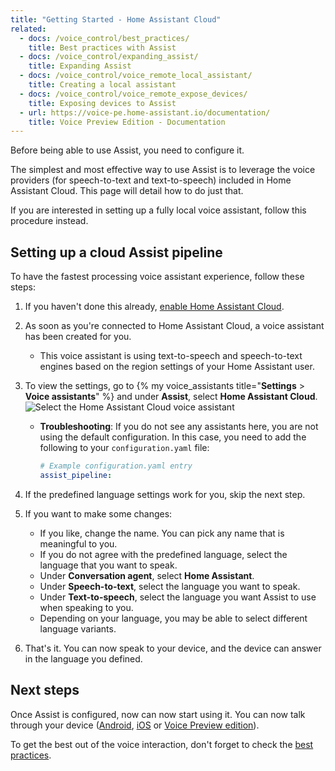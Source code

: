 ```yaml
---
title: "Getting Started - Home Assistant Cloud"
related:
  - docs: /voice_control/best_practices/
    title: Best practices with Assist
  - docs: /voice_control/expanding_assist/
    title: Expanding Assist
  - docs: /voice_control/voice_remote_local_assistant/
    title: Creating a local assistant
  - docs: /voice_control/voice_remote_expose_devices/
    title: Exposing devices to Assist
  - url: https://voice-pe.home-assistant.io/documentation/
    title: Voice Preview Edition - Documentation
---
```


Before being able to use Assist, you need to configure it.

The simplest and most effective way to use Assist is to leverage the voice providers (for speech-to-text and text-to-speech) included in Home Assistant Cloud.
This page will detail how to do just that.

If you are interested in setting up a fully local voice assistant, follow this procedure instead.


## Setting up a cloud Assist pipeline

To have the fastest processing voice assistant experience, follow these steps:

1. If you haven't done this already, [enable Home Assistant Cloud](https://www.nabucasa.com/config/).
2. As soon as you're connected to Home Assistant Cloud, a voice assistant has been created for you.
   - This voice assistant is using text-to-speech and speech-to-text engines based on the region settings of your Home Assistant user.
3. To view the settings, go to {% my voice_assistants title="**Settings** > **Voice assistants**" %} and under **Assist**, select **Home Assistant Cloud**.
     ![Select the Home Assistant Cloud voice assistant](/images/assist/assistants_ha_cloud.png)

     - **Troubleshooting**: If you do not see any assistants here, you are not using the default configuration. In this case, you need to add the following to your `configuration.yaml` file:

       ```yaml
       # Example configuration.yaml entry
       assist_pipeline:
       ```
4. If the predefined language settings work for you, skip the next step.
5. If you want to make some changes:
   - If you like, change the name. You can pick any name that is meaningful to you.
   - If you do not agree with the predefined language, select the language that you want to speak.
   - Under **Conversation agent**, select **Home Assistant**.
   - Under **Speech-to-text**, select the language you want to speak.
   - Under **Text-to-speech**, select the language you want Assist to use when speaking to you.
   - Depending on your language, you may be able to select different language variants.

6. That's it. You can now speak to your device, and the device can answer in the language you defined.


## Next steps
Once Assist is configured, now can now start using it. You can now talk through your device ([Android](/voice_control/android/), [iOS](/voice_control/apple/) or [Voice Preview edition](https://voice-pe.home-assistant.io/getting-started/)).

To get the best out of the voice interaction, don't forget to check the [best practices](/voice_control/best_practices/).
